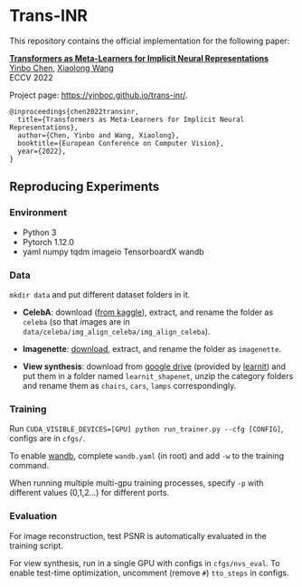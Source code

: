 # Trans-INR

This repository contains the official implementation for the following paper:

[**Transformers as Meta-Learners for Implicit Neural Representations**]()
<br>
[Yinbo Chen](https://yinboc.github.io/), [Xiaolong Wang](https://xiaolonw.github.io/)
<br>
ECCV 2022

Project page: https://yinboc.github.io/trans-inr/.

```
@inproceedings{chen2022transinr,
  title={Transformers as Meta-Learners for Implicit Neural Representations},
  author={Chen, Yinbo and Wang, Xiaolong},
  booktitle={European Conference on Computer Vision},
  year={2022},
}
```

## Reproducing Experiments

### Environment
- Python 3
- Pytorch 1.12.0
- yaml numpy tqdm imageio TensorboardX wandb

### Data

`mkdir data` and put different dataset folders in it.

- **CelebA**: download ([from kaggle](https://www.kaggle.com/datasets/jessicali9530/celeba-dataset)), extract, and rename the folder as `celeba` (so that images are in `data/celeba/img_align_celeba/img_align_celeba`).

- **Imagenette**: [download](https://s3.amazonaws.com/fast-ai-imageclas/imagenette2-320.tgz), extract, and rename the folder as `imagenette`.

- **View synthesis**: download from [google drive](https://drive.google.com/drive/folders/1lRfg-Ov1dd3ldke9Gv9dyzGGTxiFOhIs) (provided by [learnit](https://www.matthewtancik.com/learnit)) and put them in a folder named `learnit_shapenet`, unzip the category folders and rename them as `chairs`, `cars`, `lamps` correspondingly.

### Training

Run `CUDA_VISIBLE_DEVICES=[GPU] python run_trainer.py --cfg [CONFIG]`, configs are in `cfgs/`.

To enable [wandb](https://wandb.ai/home), complete `wandb.yaml` (in root) and add `-w` to the training command.

When running multiple multi-gpu training processes, specify `-p` with different values (0,1,2...) for different ports.

### Evaluation

For image reconstruction, test PSNR is automatically evaluated in the training script.

For view synthesis, run in a single GPU with configs in `cfgs/nvs_eval`. To enable test-time optimization, uncomment (remove `#`) `tto_steps` in configs.
